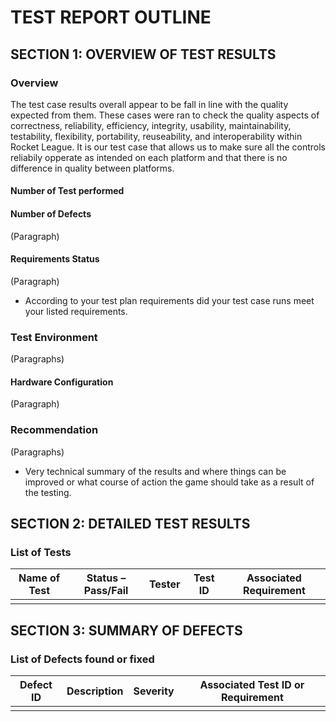# TEST REPORT OUTLINE

## SECTION 1: OVERVIEW OF TEST RESULTS

### Overview

The test case results overall appear to be fall in line with the quality expected from them. These cases were ran to check the quality aspects of correctness, reliability, efficiency, integrity, usability, maintainability, testability, flexibility, portability, reuseability, and interoperability within Rocket League. 
It is our test case  that allows us to make sure all the controls reliabily opperate as intended on each platform and that there is no difference in quality between platforms. 

#### Number of Test performed



#### Number of Defects

(Paragraph)

#### Requirements Status

(Paragraph)
* According to your test plan requirements did your test case runs meet your listed requirements.

### Test Environment

(Paragraphs)

#### Hardware Configuration

(Paragraph)

### Recommendation

(Paragraphs)
* Very technical summary of the results and where things can be improved or what course of action the game should take as a result of the testing.


## SECTION 2: DETAILED TEST RESULTS

### List of Tests

| Name of Test | Status – Pass/Fail | Tester | Test ID | Associated Requirement |
|---|---|---|---|---|
| | | | | |

## SECTION 3: SUMMARY OF DEFECTS

### List of Defects found or fixed

| Defect ID | Description | Severity | Associated Test ID or Requirement |
|---|---|---|---|
| | | | |
